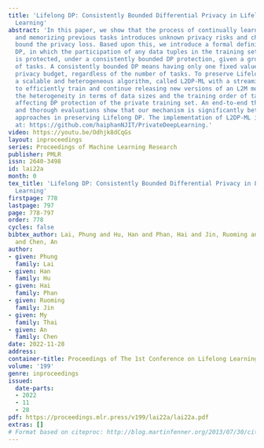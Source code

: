 ```yaml
---
title: 'Lifelong DP: Consistently Bounded Differential Privacy in Lifelong Machine
  Learning'
abstract: 'In this paper, we show that the process of continually learning new tasks
  and memorizing previous tasks introduces unknown privacy risks and challenges to
  bound the privacy loss. Based upon this, we introduce a formal definition of Lifelong
  DP, in which the participation of any data tuples in the training set of any tasks
  is protected, under a consistently bounded DP protection, given a growing stream
  of tasks. A consistently bounded DP means having only one fixed value of the DP
  privacy budget, regardless of the number of tasks. To preserve Lifelong DP, we propose
  a scalable and heterogeneous algorithm, called L2DP-ML with a streaming batch training,
  to efficiently train and continue releasing new versions of an L2M model, given
  the heterogeneity in terms of data sizes and the training order of tasks, without
  affecting DP protection of the private training set. An end-to-end theoretical analysis
  and thorough evaluations show that our mechanism is significantly better than baseline
  approaches in preserving Lifelong DP. The implementation of L2DP-ML is available
  at: https://github.com/haiphanNJIT/PrivateDeepLearning.'
video: https://youtu.be/Odhjk8dCqGs
layout: inproceedings
series: Proceedings of Machine Learning Research
publisher: PMLR
issn: 2640-3498
id: lai22a
month: 0
tex_title: 'Lifelong DP: Consistently Bounded Differential Privacy in Lifelong Machine
  Learning'
firstpage: 778
lastpage: 797
page: 778-797
order: 778
cycles: false
bibtex_author: Lai, Phung and Hu, Han and Phan, Hai and Jin, Ruoming and Thai, My
  and Chen, An
author:
- given: Phung
  family: Lai
- given: Han
  family: Hu
- given: Hai
  family: Phan
- given: Ruoming
  family: Jin
- given: My
  family: Thai
- given: An
  family: Chen
date: 2022-11-28
address:
container-title: Proceedings of The 1st Conference on Lifelong Learning Agents
volume: '199'
genre: inproceedings
issued:
  date-parts:
  - 2022
  - 11
  - 28
pdf: https://proceedings.mlr.press/v199/lai22a/lai22a.pdf
extras: []
# Format based on citeproc: http://blog.martinfenner.org/2013/07/30/citeproc-yaml-for-bibliographies/
---
```

